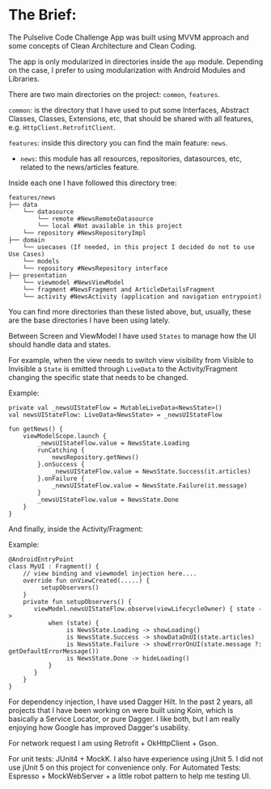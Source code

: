 # The Brief:

The Pulselive Code Challenge App was built using MVVM approach and some concepts of Clean Architecture and Clean Coding.

The app is only modularized in directories inside the `app` module. Depending on the case, I prefer to using modularization with Android Modules and Libraries.

There are two main directories on the project: `common`, `features`.

`common`: is the directory that I have used to put some Interfaces, Abstract Classes, Classes, Extensions, etc, that should be shared with all features, e.g. `HttpClient.RetrofitClient`.

`features`: inside this directory you can find the main feature: `news`.

- `news`: this module has all resources, repositories, datasources, etc, related to the news/articles feature.

Inside each one I have followed this directory tree:

    features/news
    ├── data
        └── datasource
       		└── remote #NewsRemoteDatasource
        	└── local #Not available in this project
        └── repository #NewsRepositoryImpl
    ├── domain
        └── usecases (If needed, in this project I decided do not to use Use Cases)
        └── models
        └── repository #NewsRepository interface
    ├── presentation
        └── viewmodel #NewsViewModel
        └── fragment #NewsFragment and ArticleDetailsFragment
        └── activity #NewsActivity (application and navigation entrypoint)

You can find more directories than these listed above, but, usually, these are the base directories I have been using lately.

Between Screen and ViewModel I have used `States` to manage how the UI should handle data and states.

For example, when the view needs to switch view visibility from Visible to Invisible a `State` is emitted through `LiveData` to the Activity/Fragment changing the specific state that needs to be changed.

Example:
```
private val _newsUIStateFlow = MutableLiveData<NewsState>()  
val newsUIStateFlow: LiveData<NewsState> = _newsUIStateFlow

fun getNews() {  
    viewModelScope.launch {  
        _newsUIStateFlow.value = NewsState.Loading  
        runCatching {  
            newsRepository.getNews()  
        }.onSuccess {  
            _newsUIStateFlow.value = NewsState.Success(it.articles)  
        }.onFailure {  
            _newsUIStateFlow.value = NewsState.Failure(it.message)  
        }  
        _newsUIStateFlow.value = NewsState.Done  
    }  
}
```

And finally, inside the Activity/Fragment:

Example:
```
@AndroidEntryPoint
class MyUI : Fragment() {
	// view binding and viewmodel injection here....
	override fun onViewCreated(.....) {
	     setupObservers()
	}
	private fun setupObservers() {  
       viewModel.newsUIStateFlow.observe(viewLifecycleOwner) { state ->  
           when (state) {  
                is NewsState.Loading -> showLoading()  
                is NewsState.Success -> showDataOnUI(state.articles)  
                is NewsState.Failure -> showErrorOnUI(state.message ?: getDefaultErrorMessage())  
                is NewsState.Done -> hideLoading()  
           }  
       }  
    }
}
```
For dependency injection, I have used Dagger Hilt. In the past 2 years, all projects that I have been working on were built using Koin, which is basically a Service Locator, or pure Dagger. I like both, but I am really enjoying how Google has improved Dagger's usability.

For network request I am using Retrofit + OkHttpClient + Gson.

For unit tests: JUnit4 + MockK. I also have experience using jUnit 5. I did not use jUnit 5 on this project for convenience only.
For Automated Tests: Espresso + MockWebServer + a little robot pattern to help me testing UI.
